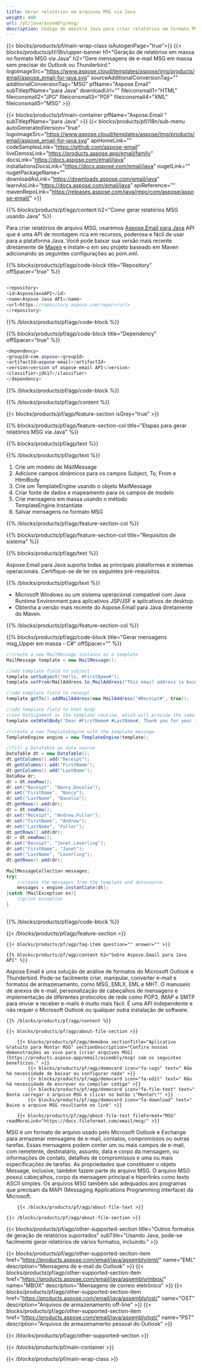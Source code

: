 ```yaml
---
title: Gerar relatórios em arquivos MSG via Java
weight: 480
url: /pt/java/assembly/msg/
description: Código de amostra Java para criar relatórios em formato MSG no Java Runtime Environment para aplicativos JSP/JSF e aplicativos de desktop.
---
```


{{< blocks/products/pf/main-wrap-class isAutogenPage="true">}}
{{< blocks/products/pf/i18n/upper-banner h1="Geração de relatórios em massa no formato MSG via Java" h2="Gere mensagens de e-mail MSG em massa sem precisar do Outlook ou Thunderbird." logoImageSrc="https://www.aspose.cloud/templates/aspose/img/products/email/aspose_email-for-java.svg" sourceAdditionalConversionTag="" additionalConversionTag="MSG" pfName="Aspose.Email" subTitlepfName="para Java" downloadUrl="" fileiconsmall1="HTML" fileiconsmall2="JPG" fileiconsmall3="PDF" fileiconsmall4="XML" fileiconsmall5="MSG" >}}

{{< blocks/products/pf/main-container pfName="Aspose.Email " subTitlepfName="para Java" >}}
{{< blocks/products/pf/i18n/sub-menu autoGeneratedVersion="true" logoImageSrc="https://www.aspose.cloud/templates/aspose/img/products/email/aspose_email-for-java.svg" apiHomeLink="" codeSamplesLink="https://github.com/aspose-email" liveDemosLink="https://products.aspose.app/email/family" docsLink="https://docs.aspose.com/email/java" installationsDocsLink="https://docs.aspose.com/email/java" nugetLink="" nugetPackageName="" downloadAsLink="https://downloads.aspose.com/email/java" learnAsLink="https://docs.aspose.com/email/java" apiReference="" mavenRepoLink="https://releases.aspose.com/java/repo/com/aspose/aspose-email/" >}}

{{% blocks/products/pf/agp/content h2="Como gerar relatórios MSG usando Java" %}}

 Para criar relatórios de arquivo MSG, usaremos
 [Aspose.Email para Java](https://products.aspose.com/email/java/)
 API que é uma API de montagem rica em recursos, poderosa e fácil de usar para a plataforma Java. Você pode baixar sua versão mais recente diretamente de
 [Maven](https://releases.aspose.com/java/repo/com/aspose/aspose-email/)
 e instale-o em seu projeto baseado em Maven adicionando as seguintes configurações ao pom.xml.

{{% blocks/products/pf/agp/code-block title="Repository" offSpacer="true" %}}

```cs

<repository>
<id>AsposeJavaAPI</id>
<name>Aspose Java API</name>
<url>https://repository.aspose.com/repo/</url>
</repository>

```

{{% /blocks/products/pf/agp/code-block %}}

{{% blocks/products/pf/agp/code-block title="Dependency" offSpacer="true" %}}

```cs
<dependency>
<groupId>com.aspose</groupId>
<artifactId>aspose-email</artifactId>
<version>version of aspose-email API</version>
<classifier>jdk17</classifier>
</dependency>

```

{{% /blocks/products/pf/agp/code-block %}}

{{% /blocks/products/pf/agp/content %}}

{{< blocks/products/pf/agp/feature-section isGrey="true" >}}

{{% blocks/products/pf/agp/feature-section-col title="Etapas para gerar relatórios MSG via Java" %}}

{{% blocks/products/pf/agp/text %}}

{{% /blocks/products/pf/agp/text %}}

1.  Crie um modelo de MailMessage
1.  Adicione campos dinâmicos para os campos Subject, To, From e HtmlBody
1.  Crie um TemplateEngine usando o objeto MailMessage
1.  Criar fonte de dados e mapeamento para os campos de modelo
1.  Crie mensagens em massa usando o método TemplateEngine.Instantiate
1.  Salvar mensagens no formato MSG

{{% /blocks/products/pf/agp/feature-section-col %}}

{{% blocks/products/pf/agp/feature-section-col title="Requisitos de sistema" %}}

{{% blocks/products/pf/agp/text %}}

 Aspose.Email para Java suporta todas as principais plataformas e sistemas operacionais. Certifique-se de ter os seguintes pré-requisitos.

{{% /blocks/products/pf/agp/text %}}

- Microsoft Windows ou um sistema operacional compatível com Java Runtime Environment para aplicativos JSP/JSF e aplicativos de desktop.
- Obtenha a versão mais recente do Aspose.Email para Java diretamente do Maven.

{{% /blocks/products/pf/agp/feature-section-col %}}

{{% blocks/products/pf/agp/code-block title="Gerar mensagens msg_Upper em massa - C#" offSpacer="" %}}

```cs
//create a new MailMessage instance as a template
MailMessage template = new MailMessage();

//add template field to subject
template.setSubject("Hello, #FirstName#");
template.setFrom(MailAddress.to_MailAddress("This email address is being protected from spambots. You need JavaScript enabled to view it."));

//add template field to receipt
template.getTo().addMailAddress(new MailAddress("#Receipt#", true));

//add template field to html body
//use GetSignment as the template routine, which will provide the same signment.
template.setHtmlBody("Dear #FirstName# #LastName#, Thank you for your interest in Aspose.Network.Have fun with it.#GetSignature()#");

//create a new TemplateEngine with the template message.
TemplateEngine engine = new TemplateEngine(template);

//fill a DataTable as data source
DataTable dt = new DataTable();
dt.getColumns().add("Receipt");
dt.getColumns().add("FirstName");
dt.getColumns().add("LastName");
DataRow dr;
dr = dt.newRow();
dr.set("Receipt", "Nancy.Davolio");
dr.set("FirstName", "Nancy");
dr.set("LastName", "Davolio");
dt.getRows().add(dr);
dr = dt.newRow();
dr.set("Receipt", "Andrew.Fuller");
dr.set("FirstName", "Andrew");
dr.set("LastName", "Fuller");
dt.getRows().add(dr);
dr = dt.newRow();
dr.set("Receipt", "Janet.Leverling");
dr.set("FirstName", "Janet");
dr.set("LastName", "Leverling");
dt.getRows().add(dr);

MailMessageCollection messages;
try{
	//create the messages from the template and datasource.
	messages = engine.instantiate(dt);
}catch (MailException ex){
	//print exception
}
   

```

{{% /blocks/products/pf/agp/code-block %}}

{{< /blocks/products/pf/agp/feature-section >}}

    {{< blocks/products/pf/agp/faq-item question="" answer="" >}}


<!-- aboutfile Starts -->

    {{% blocks/products/pf/agp/content h2="Sobre Aspose.Email para Java API" %}}

 Aspose.Email é uma solução de análise de formatos do Microsoft Outlook e Thunderbird. Pode-se facilmente criar, manipular, converter e-mail e formatos de armazenamento, como MSG, EMLX, EML e MHT. O manuseio de anexos de e-mail, personalização de cabeçalhos de mensagens e implementação de diferentes protocolos de rede como POP3, IMAP e SMTP para enviar e receber e-mails é muito mais fácil. É uma API independente e não requer o Microsoft Outlook ou qualquer outra instalação de software.



    {{% /blocks/products/pf/agp/content %}}

    {{< blocks/products/pf/agp/about-file-section >}}

        {{< blocks/products/pf/agp/demobox sectionTitle="Aplicativo Gratuito para Montar MSG" sectionDescription="Confira nossas demonstrações ao vivo para [criar arquivos MSG](https://products.aspose.app/email/assembly/msg) com os seguintes benefícios." >}}
            {{< blocks/products/pf/agp/democard icon="fa-cogs" text=" Não há necessidade de baixar ou configurar nada" >}}
            {{< blocks/products/pf/agp/democard icon="fa-edit" text=" Não há necessidade de escrever ou compilar código" >}}
            {{< blocks/products/pf/agp/democard icon="fa-file-text" text=" Basta carregar o arquivo MSG e clicar no botão \"Montar\"" >}}
            {{< blocks/products/pf/agp/democard icon="fa-download" text=" Baixe o arquivo MSG resultante no link" >}}

        {{< blocks/products/pf/agp/about-file-text fileFormat="MSG" readMoreLink="https://docs.fileformat.com/email/msg/" >}}
MSG é um formato de arquivo usado pelo Microsoft Outlook e Exchange para armazenar mensagens de e-mail, contatos, compromissos ou outras tarefas. Essas mensagens podem conter um ou mais campos de e-mail, com remetente, destinatário, assunto, data e corpo da mensagem, ou informações de contato, detalhes de compromissos e uma ou mais especificações de tarefas. As propriedades que constituem o objeto Message, inclusive, também fazem parte do arquivo MSG. O arquivo MSG possui cabeçalhos, corpo da mensagem principal e hiperlinks como texto ASCII simples. Os arquivos MSG também são adequados aos programas que precisam da MAPI (Messaging Applications Programming Interface) da Microsoft.

        {{< /blocks/products/pf/agp/about-file-text >}}

    {{< /blocks/products/pf/agp/about-file-section >}}

<!-- aboutfile Ends -->

{{< blocks/products/pf/agp/other-supported-section title="Outros formatos de geração de relatórios suportados" subTitle="Usando Java, pode-se facilmente gerar relatórios de vários formatos, incluindo." >}}

{{< blocks/products/pf/agp/other-supported-section-item href="https://products.aspose.com/email/java/assembly/eml/" name="EML" description="Mensagens de e-mail do Outlook" >}}
{{< blocks/products/pf/agp/other-supported-section-item href="https://products.aspose.com/email/java/assembly/mbox/" name="MBOX" description="Mensagens de correio eletrônico" >}}
{{< blocks/products/pf/agp/other-supported-section-item href="https://products.aspose.com/email/java/assembly/ost/" name="OST" description="Arquivos de armazenamento off-line" >}}
{{< blocks/products/pf/agp/other-supported-section-item href="https://products.aspose.com/email/java/assembly/pst/" name="PST" description="Arquivos de armazenamento pessoal do Outlook" >}}

{{< /blocks/products/pf/agp/other-supported-section >}}

{{< /blocks/products/pf/main-container >}}
   
{{< /blocks/products/pf/main-wrap-class >}}